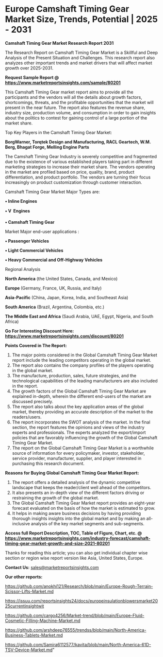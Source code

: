 # Europe Camshaft Timing Gear Market Size, Trends, Potential | 2025 - 2031

<strong>Camshaft Timing Gear Market Research Report 2031</strong>

The Research Report on Camshaft Timing Gear Market is a Skillful and Deep Analysis of the Present Situation and Challenges. This research report also analyzes other important trends and market drivers that will affect market growth over 2025-2031.

<strong>Request Sample Report @ <a href=https://www.marketreportsinsights.com/sample/80201>https://www.marketreportsinsights.com/sample/80201</a></strong>

This Camshaft Timing Gear market report aims to provide all the participants and the vendors will all the details about growth factors, shortcomings, threats, and the profitable opportunities that the market will present in the near future. The report also features the revenue share, industry size, production volume, and consumption in order to gain insights about the politics to contest for gaining control of a large portion of the market share.

Top Key Players in the Camshaft Timing Gear Market:

<strong>BorgWarner, Torqtek Design and Manufacturing, RACL Geartech, W.M. Berg, Bhagat Forge, Melling Engine Parts</strong>

The Camshaft Timing Gear Industry is severely competitive and fragmented due to the existence of various established players taking part in different marketing strategies to increase their market share. The vendors operating in the market are profiled based on price, quality, brand, product differentiation, and product portfolio. The vendors are turning their focus increasingly on product customization through customer interaction.

Camshaft Timing Gear Market Major Types are:

<strong>• Inline Engines

• V  Engines

• Camshaft Timing Gear</strong>

Market Major end-user applications :

<strong>• Passenger Vehicles

• Light Commercial Vehicles

• Heavy Commercial and Off-Highway Vehicles</strong>

Regional Analysis

</u><strong><b>North America</b></strong> (the United States, Canada, and Mexico)

<strong><b>Europe </b></strong>(Germany, France, UK, Russia, and Italy)

<strong><b>Asia-Pacific</b></strong> (China, Japan, Korea, India, and Southeast Asia)

<strong><b>South America</b></strong> (Brazil, Argentina, Colombia, etc.)

<strong><b>The Middle East and Africa</b></strong> (Saudi Arabia, UAE, Egypt, Nigeria, and South Africa)

<strong>Go For Interesting Discount Here: <a href=https://www.marketreportsinsights.com/discount/80201>https://www.marketreportsinsights.com/discount/80201</a></strong>

<strong>Points Covered in The Report:</strong>
<ol>
  <li>The major points considered in the Global Camshaft Timing Gear Market report include the leading competitors operating in the global market.</li>
  <li>The report also contains the company profiles of the players operating in the global market.</li>
  <li>The manufacture, production, sales, future strategies, and the technological capabilities of the leading manufacturers are also included in the report.</li>
  <li>The growth factors of the Global Camshaft Timing Gear Market are explained in-depth, wherein the different end-users of the market are discussed precisely.</li>
  <li>The report also talks about the key application areas of the global market, thereby providing an accurate description of the market to the readers/users.</li>
  <li>The report incorporates the SWOT analysis of the market. In the final section, the report features the opinions and views of the industry experts and professionals. The experts analyzed the export/import policies that are favorably influencing the growth of the Global Camshaft Timing Gear Market.</li>
  <li>The report on the Global Camshaft Timing Gear Market is a worthwhile source of information for every policymaker, investor, stakeholder, service provider, manufacturer, supplier, and player interested in purchasing this research document.</li>
</ol>
<strong>Reasons for Buying Global Camshaft Timing Gear Market Report:</strong>

<ol>
  <li>The report offers a detailed analysis of the dynamic competitive landscape that keeps the reader/client well ahead of the competitors.</li>
  <li>It also presents an in-depth view of the different factors driving or restraining the growth of the global market.</li>
  <li>The Global Camshaft Timing Gear Market report provides an eight-year forecast evaluated on the basis of how the market is estimated to grow.</li>
  <li>It helps in making aware business decisions by having providing thorough insights insights into the global market and by making an all-inclusive analysis of the key market segments and sub-segments.</li>
</ol>
<strong>Access full Report Description, TOC, Table of Figure, Chart, etc. @ <a href=https://www.marketreportsinsights.com/industry-forecast/camshaft-timing-gear-market-growth-and-size-2021-80201>https://www.marketreportsinsights.com/industry-forecast/camshaft-timing-gear-market-growth-and-size-2021-80201</a></strong>


Thanks for reading this article; you can also get individual chapter wise section or region wise report version like Asia, United States, Europe.

<strong>Contact Us:</strong>
sales@marketreportsinsights.com

<strong>Our other reports:</strong>

<a href=https://github.com/anokhi121/Research/blob/main/Europe-Rough-Terrain-Scissor-Lifts-Market.md>https://github.com/anokhi121/Research/blob/main/Europe-Rough-Terrain-Scissor-Lifts-Market.md</a>

<a href=https://issuu.com/reportsinsights24/docs/europeinsulationblowersmarket2025currentinsightwit>https://issuu.com/reportsinsights24/docs/europeinsulationblowersmarket2025currentinsightwit</a>

<a href=https://github.com/cargo4256/Market-trend/blob/main/Europe-Fluid-Cosmetic-Filling-Machine-Market.md>https://github.com/cargo4256/Market-trend/blob/main/Europe-Fluid-Cosmetic-Filling-Machine-Market.md</a>

<a href=https://github.com/arshdeep76555/trendss/blob/main/North-America-Business-Tablets-Market.md>https://github.com/arshdeep76555/trendss/blob/main/North-America-Business-Tablets-Market.md</a>

<a href=https://github.com/Samira6112577/kavita/blob/main/North-America-61D-TSV-Device-Market.md>https://github.com/Samira6112577/kavita/blob/main/North-America-61D-TSV-Device-Market.md</a>"
